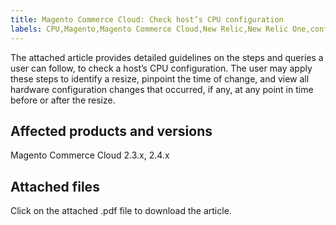 ```yaml
---
title: Magento Commerce Cloud: Check host’s CPU configuration
labels: CPU,Magento,Magento Commerce Cloud,New Relic,New Relic One,configuration,data,how to,queries
---
```


The attached article provides detailed guidelines on the steps and queries a user can follow, to check a host’s CPU configuration. The user may apply these steps to identify a resize, pinpoint the time of change, and view all hardware configuration changes that occurred, if any, at any point in time before or after the resize.

## Affected products and versions

Magento Commerce Cloud 2.3.x, 2.4.x

## Attached files

Click on the attached .pdf file to download the article.
